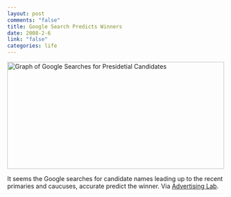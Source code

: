 ```yaml
--- 
layout: post
comments: "false"
title: Google Search Predicts Winners
date: 2008-2-6
link: "false"
categories: life
---
```

<img src="http://zanshin.net/images/google_trends_politics.jpg" alt="Graph of Google Searches for Presidetial Candidates" align="absmiddle" height="247" width="500" />

It seems the Google searches for candidate names leading up to the recent primaries and caucuses, accurate predict the winner.  Via <a href="http://adverlab.blogspot.com/2008/02/google-trends-predict-super-tuesday.html" title="Google Trends Predict Winners">Advertising Lab</a>.
